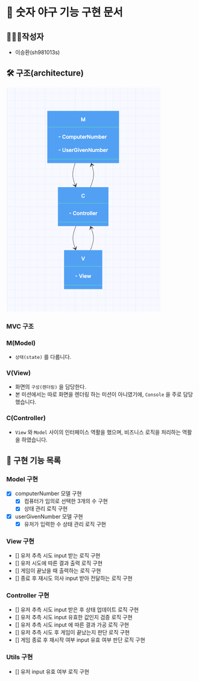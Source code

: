 # 🚀 숫자 야구 기능 구현 문서

## 🙋🏻‍♂️작성자

- 이승환(sh981013s)

## 🛠 구조(architecture)

![](.README_images/1ca62e84.png)

### MVC 구조

### M(Model)

- `상태(state)` 를 다룹니다.

### V(View)

- 화면의 `구성(렌더링)` 을 담당한다.
- 본 미션에서는 따로 화면을 렌더링 하는 미션이 아니였기에, `Console` 을 주로 담당했습니다.

### C(Controller)

- `View` 와 `Model` 사이의 인터페이스 역활을 했으며, 비즈니스 로직을 처리하는 역활을 하였습니다.

## 🧾 구현 기능 목록

### Model 구현

- [x] computerNumber 모델 구현
  - [x] 컴퓨터가 임의로 선택한 3개의 수 구현
  - [x] 상태 관리 로직 구현
- [x] userGivenNumber 모델 구현
  - [x] 유저가 입력한 수 상태 관리 로직 구현

### View 구현

- [] 유저 추측 시도 input 받는 로직 구현
- [] 유저 시도에 따른 결과 출력 로직 구현
- [] 게임이 끝났을 때 출력하는 로직 구현
- [] 종료 후 재시도 의사 input 받아 전달하는 로직 구현

### Controller 구현

- [] 유저 추측 시도 input 받은 후 상태 업데이트 로직 구현
- [] 유저 추측 시도 input 유효한 값인지 검증 로직 구현
- [] 유저 추측 시도 input 에 따른 결과 가공 로직 구현 
- [] 유저 추측 시도 후 게임이 끝났는지 판단 로직 구현
- [] 게임 종료 후 재시작 여부 input 유효 여부 판단 로직 구현

### Utils 구현

- [] 유저 input 유효 여부 로직 구현
